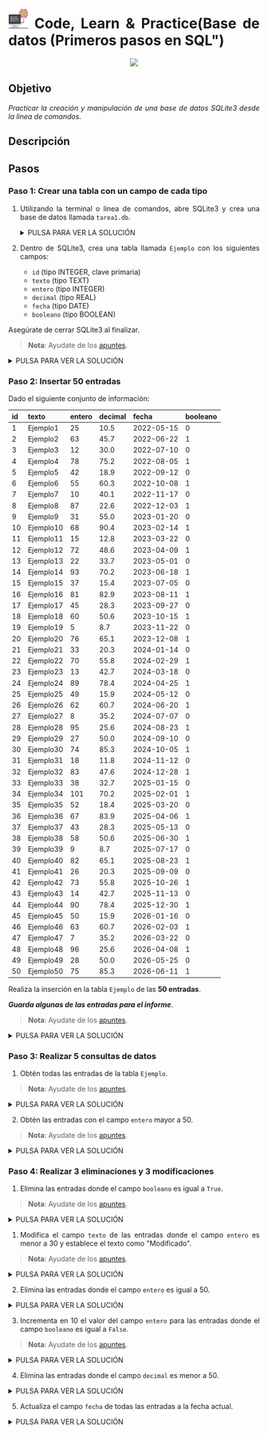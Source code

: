 <div align="justify">

# <img src=../../../../../images/computer.png width="40"> Code, Learn & Practice(Base de datos (Primeros pasos en SQL")

<div align="center">
<img src="https://i0.wp.com/hunna.org/wp-content/uploads/2014/06/huellas.jpg?resize=324%2C215" width="500px"/>
</div>

## Objetivo

_Practicar la creación y manipulación de una base de datos SQLite3 desde la línea de comandos_.

## Descripción

## Pasos

### Paso 1: Crear una tabla con un campo de cada tipo

1. Utilizando la terminal o línea de comandos, abre SQLite3 y crea una base de datos llamada `tarea1.db`.
    
    <details>
      <summary>PULSA PARA VER LA SOLUCIÓN</summary>
      
      ```code
      sqlite3 tarea1.db
      ```
    
    </details> 


2. Dentro de SQLite3, crea una tabla llamada `Ejemplo` con los siguientes campos:
    - `id` (tipo INTEGER, clave primaria)
    - `texto` (tipo TEXT)
    - `entero` (tipo INTEGER)
    - `decimal` (tipo REAL)
    - `fecha` (tipo DATE)
    - `booleano` (tipo BOOLEAN)

Asegúrate de cerrar SQLite3 al finalizar.

>__Nota__: Ayudate de los [apuntes](https://github.com/jpexposito/code-learn/blob/main/primero/bae/unidad-5/sqlite/01_crear_borrar_tabla.md).

<details>
      <summary>PULSA PARA VER LA SOLUCIÓN</summary>
      
```code
        CREATE TABLE Ejemplo (
            id INTEGER PRIMARY KEY,
            texto TEXT,
            entero INTEGER,
            decimal REAL,
            fecha DATE,
            booleano BOOLEAN
        )
```
</details> 

### Paso 2: Insertar 50 entradas

Dado el siguiente conjunto de información:

| id |   texto    | entero | decimal |    fecha    | booleano |
|----|------------|--------|---------|-------------|----------|
| 1  | Ejemplo1    | 25     | 10.5    | 2022-05-15  | 0        |
| 2  | Ejemplo2    | 63     | 45.7    | 2022-06-22  | 1        |
| 3  | Ejemplo3    | 12     | 30.0    | 2022-07-10  | 0        |
| 4  | Ejemplo4    | 78     | 75.2    | 2022-08-05  | 1        |
| 5  | Ejemplo5    | 42     | 18.9    | 2022-09-12  | 0        |
| 6  | Ejemplo6    | 55     | 60.3    | 2022-10-08  | 1        |
| 7  | Ejemplo7    | 10     | 40.1    | 2022-11-17  | 0        |
| 8  | Ejemplo8    | 87     | 22.6    | 2022-12-03  | 1        |
| 9  | Ejemplo9    | 31     | 55.0    | 2023-01-20  | 0        |
| 10 | Ejemplo10   | 68     | 90.4    | 2023-02-14  | 1        |
| 11 | Ejemplo11   | 15     | 12.8    | 2023-03-22  | 0        |
| 12 | Ejemplo12   | 72     | 48.6    | 2023-04-09  | 1        |
| 13 | Ejemplo13   | 22     | 33.7    | 2023-05-01  | 0        |
| 14 | Ejemplo14   | 93     | 70.2    | 2023-06-18  | 1        |
| 15 | Ejemplo15   | 37     | 15.4    | 2023-07-05  | 0        |
| 16 | Ejemplo16   | 81     | 82.9    | 2023-08-11  | 1        |
| 17 | Ejemplo17   | 45     | 28.3    | 2023-09-27  | 0        |
| 18 | Ejemplo18   | 60     | 50.6    | 2023-10-15  | 1        |
| 19 | Ejemplo19   | 5      | 8.7     | 2023-11-22  | 0        |
| 20 | Ejemplo20   | 76     | 65.1    | 2023-12-08  | 1        |
| 21 | Ejemplo21   | 33     | 20.3    | 2024-01-14  | 0        |
| 22 | Ejemplo22   | 70     | 55.8    | 2024-02-29  | 1        |
| 23 | Ejemplo23   | 13     | 42.7    | 2024-03-18  | 0        |
| 24 | Ejemplo24   | 89     | 78.4    | 2024-04-25  | 1        |
| 25 | Ejemplo25   | 49     | 15.9    | 2024-05-12  | 0        |
| 26 | Ejemplo26   | 62     | 60.7    | 2024-06-20  | 1        |
| 27 | Ejemplo27   | 8      | 35.2    | 2024-07-07  | 0        |
| 28 | Ejemplo28   | 95     | 25.6    | 2024-08-23  | 1        |
| 29 | Ejemplo29   | 27     | 50.0    | 2024-09-10  | 0        |
| 30 | Ejemplo30   | 74     | 85.3    | 2024-10-05  | 1        |
| 31 | Ejemplo31   | 18     | 11.8    | 2024-11-12  | 0        |
| 32 | Ejemplo32   | 83     | 47.6    | 2024-12-28  | 1        |
| 33 | Ejemplo33   | 38     | 32.7    | 2025-01-15  | 0        |
| 34 | Ejemplo34   | 101    | 70.2    | 2025-02-01  | 1        |
| 35 | Ejemplo35   | 52     | 18.4    | 2025-03-20  | 0        |
| 36 | Ejemplo36   | 67     | 83.9    | 2025-04-06  | 1        |
| 37 | Ejemplo37   | 43     | 28.3    | 2025-05-13  | 0        |
| 38 | Ejemplo38   | 58     | 50.6    | 2025-06-30  | 1        |
| 39 | Ejemplo39   | 9      | 8.7     | 2025-07-17  | 0        |
| 40 | Ejemplo40   | 82     | 65.1    | 2025-08-23  | 1        |
| 41 | Ejemplo41   | 26     | 20.3    | 2025-09-09  | 0        |
| 42 | Ejemplo42   | 73     | 55.8    | 2025-10-26  | 1        |
| 43 | Ejemplo43   | 14     | 42.7    | 2025-11-13  | 0        |
| 44 | Ejemplo44   | 90     | 78.4    | 2025-12-30  | 1        |
| 45 | Ejemplo45   | 50     | 15.9    | 2026-01-16  | 0        |
| 46 | Ejemplo46   | 63     | 60.7    | 2026-02-03  | 1        |
| 47 | Ejemplo47   | 7      | 35.2    | 2026-03-22  | 0        |
| 48 | Ejemplo48   | 96     | 25.6    | 2026-04-08  | 1        |
| 49 | Ejemplo49   | 28     | 50.0    | 2026-05-25  | 0        |
| 50 | Ejemplo50   | 75     | 85.3    | 2026-06-11  | 1        |

Realiza la inserción en la tabla `Ejemplo` de las __50 entradas__.

___Guarda algunas de las entradas para el informe___.

>__Nota__: Ayudate de los [apuntes](https://github.com/jpexposito/code-learn/blob/main/primero/bae/unidad-5/sqlite/02_insert_select.md).

<details>
      <summary>PULSA PARA VER LA SOLUCIÓN</summary>

```code
INSERT INTO Ejemplo VALUES (1, 'Ejemplo1', 25, 10.5, '2022-05-15', 0);
INSERT INTO Ejemplo VALUES (2, 'Ejemplo2', 63, 45.7, '2022-06-22', 1);
INSERT INTO Ejemplo VALUES (3, 'Ejemplo3', 12, 30.0, '2022-07-10', 0);
INSERT INTO Ejemplo VALUES (4, 'Ejemplo4', 78, 75.2, '2022-08-05', 1);
INSERT INTO Ejemplo VALUES (5, 'Ejemplo5', 42, 18.9, '2022-09-12', 0);
INSERT INTO Ejemplo VALUES (6, 'Ejemplo6', 55, 60.3, '2022-10-08', 1);
INSERT INTO Ejemplo VALUES (7, 'Ejemplo7', 10, 40.1, '2022-11-17', 0);
INSERT INTO Ejemplo VALUES (8, 'Ejemplo8', 87, 22.6, '2022-12-03', 1);
INSERT INTO Ejemplo VALUES (9, 'Ejemplo9', 31, 55.0, '2023-01-20', 0);
INSERT INTO Ejemplo VALUES (10, 'Ejemplo10', 68, 90.4, '2023-02-14', 1);
INSERT INTO Ejemplo VALUES (11, 'Ejemplo11', 15, 12.8, '2023-03-22', 0);
INSERT INTO Ejemplo VALUES (12, 'Ejemplo12', 72, 48.6, '2023-04-09', 1);
INSERT INTO Ejemplo VALUES (13, 'Ejemplo13', 22, 33.7, '2023-05-01', 0);
INSERT INTO Ejemplo VALUES (14, 'Ejemplo14', 93, 70.2, '2023-06-18', 1);
INSERT INTO Ejemplo VALUES (15, 'Ejemplo15', 37, 15.4, '2023-07-05', 0);
INSERT INTO Ejemplo VALUES (16, 'Ejemplo16', 81, 82.9, '2023-08-11', 1);
INSERT INTO Ejemplo VALUES (17, 'Ejemplo17', 45, 28.3, '2023-09-27', 0);
INSERT INTO Ejemplo VALUES (18, 'Ejemplo18', 60, 50.6, '2023-10-15', 1);
INSERT INTO Ejemplo VALUES (19, 'Ejemplo19', 5, 8.7, '2023-11-22', 0);
INSERT INTO Ejemplo VALUES (20, 'Ejemplo20', 76, 65.1, '2023-12-08', 1);
```

</details> 

### Paso 3: Realizar 5 consultas de datos

1. Obtén todas las entradas de la tabla `Ejemplo`.

>__Nota__: Ayudate de los [apuntes](https://github.com/jpexposito/code-learn/blob/main/primero/bae/unidad-5/sqlite/02_insert_select.md).

<details>
      <summary>PULSA PARA VER LA SOLUCIÓN</summary>

```code
SELECT * FROM Ejemplo;

1|Ejemplo1|25|10.5|2022-05-15|0
2|Ejemplo2|63|45.7|2022-06-22|1
3|Ejemplo3|12|30.0|2022-07-10|0
4|Ejemplo4|78|75.2|2022-08-05|1
5|Ejemplo5|42|18.9|2022-09-12|0
6|Ejemplo6|55|60.3|2022-10-08|1
7|Ejemplo7|10|40.1|2022-11-17|0
8|Ejemplo8|87|22.6|2022-12-03|1
9|Ejemplo9|31|55.0|2023-01-20|0
10|Ejemplo10|68|90.4|2023-02-14|1
11|Ejemplo11|15|12.8|2023-03-22|0
12|Ejemplo12|72|48.6|2023-04-09|1
13|Ejemplo13|22|33.7|2023-05-01|0
14|Ejemplo14|93|70.2|2023-06-18|1
15|Ejemplo15|37|15.4|2023-07-05|0
16|Ejemplo16|81|82.9|2023-08-11|1
17|Ejemplo17|45|28.3|2023-09-27|0
18|Ejemplo18|60|50.6|2023-10-15|1
19|Ejemplo19|5|8.7|2023-11-22|0
20|Ejemplo20|76|65.1|2023-12-08|1
sqlite> select count(*) from Ejemplo;
20

```
</details> 

2. Obtén las entradas con el campo `entero` mayor a 50.

>__Nota__: Ayudate de los [apuntes](https://github.com/jpexposito/code-learn/blob/main/primero/bae/unidad-5/sqlite/02_insert_select.md).

<details>
      <summary>PULSA PARA VER LA SOLUCIÓN</summary>

```code
SELECT * FROM Ejemplo WHERE entero > 50;
```

</details> 

### Paso 4: Realizar 3 eliminaciones y 3 modificaciones

1. Elimina las entradas donde el campo `booleano` es igual a `True`.

>__Nota__: Ayudate de los [apuntes](https://github.com/jpexposito/code-learn/blob/main/primero/bae/unidad-5/sqlite/05_delete.md).

<details>
      <summary>PULSA PARA VER LA SOLUCIÓN</summary>

```code
DELETE FROM Ejemplo WHERE booleano = 1;
```

</details> 

1. Modifica el campo `texto` de las entradas donde el campo `entero` es menor a 30 y establece el texto como "Modificado".

>__Nota__: Ayudate de los [apuntes](https://github.com/jpexposito/code-learn/blob/main/primero/bae/unidad-5/sqlite/06_update.md).

<details>
      <summary>PULSA PARA VER LA SOLUCIÓN</summary>

```code
UPDATE Ejemplo SET texto = 'Modificado' WHERE entero < 30;
```

</details> 

2. Elimina las entradas donde el campo `entero` es igual a 50.

<details>
      <summary>PULSA PARA VER LA SOLUCIÓN</summary>

```code
DELETE FROM Ejemplo WHERE entero = 50;
```

</details> 

3. Incrementa en 10 el valor del campo `entero` para las entradas donde el campo `booleano` es igual a `False`.

>__Nota__: Ayudate de los [apuntes](https://github.com/jpexposito/code-learn/blob/main/primero/bae/unidad-5/sqlite/06_update.md).

<details>
      <summary>PULSA PARA VER LA SOLUCIÓN</summary>

```code
UPDATE Ejemplo SET entero = entero + 10 WHERE booleano = 0;
```
</details> 

4. Elimina las entradas donde el campo `decimal` es menor a 50.

<details>
      <summary>PULSA PARA VER LA SOLUCIÓN</summary>

```code
DELETE FROM Ejemplo WHERE decimal < 50;
```

</details> 

5. Actualiza el campo `fecha` de todas las entradas a la fecha actual.

<details>
      <summary>PULSA PARA VER LA SOLUCIÓN</summary>

```code
UPDATE Ejemplo SET fecha = DATE('now');
```

</details> 

</div>